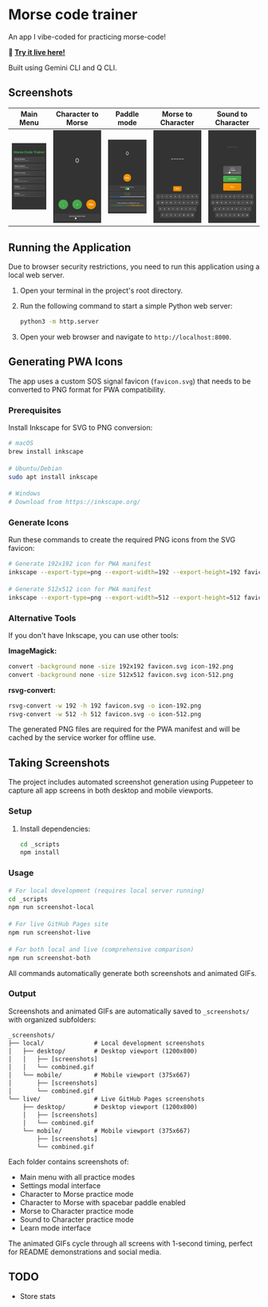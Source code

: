 # Morse code trainer

An app I vibe-coded for practicing morse-code!

**🚀 [Try it live here!](https://morse-code.sumitgouthaman.com)**

Built using Gemini CLI and Q CLI.

## Screenshots

| Main Menu | Character to Morse | Paddle mode | Morse to Character | Sound to Character |
|:---:|:---:|:---:|:---:|:---:|
| ![Main Menu](_screenshots/local/mobile/01-main-menu.png) | ![Char to Morse](_screenshots/local/mobile/03-char-to-morse.png) | ![Paddle mode](_screenshots/local/mobile/03b-char-to-morse-paddle.png) | ![Morse to Char](_screenshots/local/mobile/04-morse-to-char.png) | ![Sound to Char](_screenshots/local/mobile/05-sound-to-char.png) |

## Running the Application

Due to browser security restrictions, you need to run this application using a local web server.

1.  Open your terminal in the project's root directory.
2.  Run the following command to start a simple Python web server:

    ```bash
    python3 -m http.server
    ```

3.  Open your web browser and navigate to `http://localhost:8000`.

## Generating PWA Icons

The app uses a custom SOS signal favicon (`favicon.svg`) that needs to be converted to PNG format for PWA compatibility.

### Prerequisites
Install Inkscape for SVG to PNG conversion:
```bash
# macOS
brew install inkscape

# Ubuntu/Debian
sudo apt install inkscape

# Windows
# Download from https://inkscape.org/
```

### Generate Icons
Run these commands to create the required PNG icons from the SVG favicon:

```bash
# Generate 192x192 icon for PWA manifest
inkscape --export-type=png --export-width=192 --export-height=192 favicon.svg --export-filename=icon-192.png

# Generate 512x512 icon for PWA manifest  
inkscape --export-type=png --export-width=512 --export-height=512 favicon.svg --export-filename=icon-512.png
```

### Alternative Tools
If you don't have Inkscape, you can use other tools:

**ImageMagick:**
```bash
convert -background none -size 192x192 favicon.svg icon-192.png
convert -background none -size 512x512 favicon.svg icon-512.png
```

**rsvg-convert:**
```bash
rsvg-convert -w 192 -h 192 favicon.svg -o icon-192.png
rsvg-convert -w 512 -h 512 favicon.svg -o icon-512.png
```

The generated PNG files are required for the PWA manifest and will be cached by the service worker for offline use.

## Taking Screenshots

The project includes automated screenshot generation using Puppeteer to capture all app screens in both desktop and mobile viewports.

### Setup
1. Install dependencies:
   ```bash
   cd _scripts
   npm install
   ```

### Usage
```bash
# For local development (requires local server running)
cd _scripts
npm run screenshot-local

# For live GitHub Pages site
npm run screenshot-live

# For both local and live (comprehensive comparison)
npm run screenshot-both
```

All commands automatically generate both screenshots and animated GIFs.

### Output
Screenshots and animated GIFs are automatically saved to `_screenshots/` with organized subfolders:
```
_screenshots/
├── local/              # Local development screenshots
│   ├── desktop/        # Desktop viewport (1200x800)
│   │   ├── [screenshots]
│   │   └── combined.gif
│   └── mobile/         # Mobile viewport (375x667)
│       ├── [screenshots]
│       └── combined.gif
└── live/               # Live GitHub Pages screenshots
    ├── desktop/        # Desktop viewport (1200x800)
    │   ├── [screenshots]
    │   └── combined.gif
    └── mobile/         # Mobile viewport (375x667)
        ├── [screenshots]
        └── combined.gif
```

Each folder contains screenshots of:
- Main menu with all practice modes
- Settings modal interface
- Character to Morse practice mode
- Character to Morse with spacebar paddle enabled
- Morse to Character practice mode
- Sound to Character practice mode
- Learn mode interface

The animated GIFs cycle through all screens with 1-second timing, perfect for README demonstrations and social media.

## TODO
- Store stats